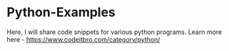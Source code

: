 # Python-Examples
Here, I will share code snippets for various python programs. 
Learn more here - https://www.codeitbro.com/category/python/
